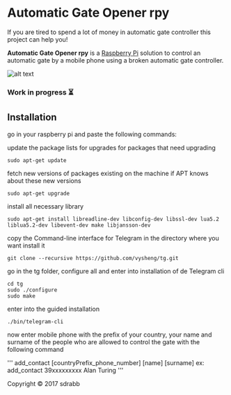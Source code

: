 # Automatic Gate Opener rpy

If you are tired to spend a lot of money in automatic gate controller this project can help you!

**Automatic Gate Opener rpy** is a [Raspberry Pi](https://www.raspberrypi.org/) solution to control an automatic gate by a mobile phone using a broken automatic gate controller.

![alt text](https://github.com/sdrabb/automatic-gate-opener-rpy/blob/master/img/circuit.JPG)


###  Work in progress   :hourglass_flowing_sand:

## Installation

go in your raspberry pi and paste the following commands: 

update the package lists for upgrades for packages that need upgrading

```
sudo apt-get update
```
fetch new versions of packages existing on the machine if APT knows about these new versions

```
sudo apt-get upgrade
```
install all necessary library

```
sudo apt-get install libreadline-dev libconfig-dev libssl-dev lua5.2 liblua5.2-dev libevent-dev make libjansson-dev
```

copy the Command-line interface for Telegram in the directory where you want install it

```
git clone --recursive https://github.com/vysheng/tg.git 
```

go in the tg folder, configure all and enter into installation of de Telegram cli

```
cd tg
sudo ./configure
sudo make
```
enter into the guided installation

```
./bin/telegram-cli
```

now enter mobile phone with the prefix of your country, your name and surname of the people who are allowed to control the gate with the following command

'''
add_contact [countryPrefix_phone_number] [name] [surname]
ex: add_contact 39xxxxxxxxx Alan Turing
'''

Copyright © 2017 sdrabb
